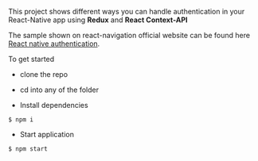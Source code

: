 This project shows different  ways you can handle authentication in your React-Native app  using  **Redux** and **React Context-API**

 The sample shown on react-navigation official website can be found here  [React native authentication](https://reactnavigation.org/docs/en/auth-flow.html).


To get started

* clone the repo

* cd into any of the folder

* Install dependencies

```
$ npm i
```

* Start application

```
$ npm start
```